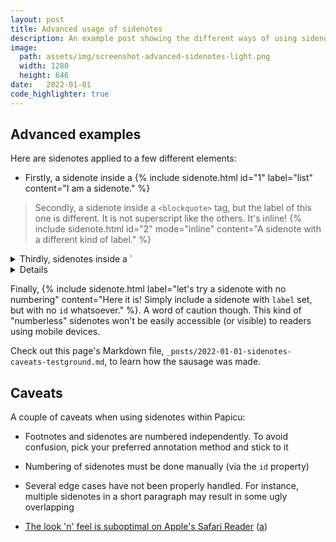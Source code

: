 ```yaml
---
layout: post
title: Advanced usage of sidenotes
description: An example post showing the different ways of using sidenotes within Papicu
image: 
  path: assets/img/screenshot-advanced-sidenotes-light.png
  width: 1280
  height: 646
date:	2022-01-01
code_highlighter: true
---
```


## Advanced examples

Here are sidenotes applied to a few different elements:

- Firstly, a sidenote inside a {% include sidenote.html id="1" label="list" content="I am a sidenote." %}

> Secondly, a sidenote inside a `<blockquote>` tag, but the label of this one is different. It is not superscript like the others. It's inline! {% include sidenote.html id="2" mode="inline" content="A sidenote with a different kind of label." %}

<details class="inline-expander">
<summary markdown="span">
Thirdly, sidenotes inside a `<details>` tag
</summary>
<div>
A sidenote {% include sidenote.html id="3" label="here." content="Sidenotes everywhere." %}

> And the {% include sidenote.html id="4" label="last one." content="Enough." %}
</div>
</details>

Finally, {% include sidenote.html label="let's try a sidenote with no numbering" content="Here it is! Simply include a sidenote with `label` set, but with no `id` whatsoever." %}. A word of caution though. This kind of "numberless" sidenotes won't be easily accessible (or visible) to readers using mobile devices.

Check out this page's Markdown file, `_posts/2022-01-01-sidenotes-caveats-testground.md`, to learn how the sausage was made.

## Caveats

A couple of caveats when using sidenotes within Papicu:

- Footnotes and sidenotes are numbered independently. To avoid confusion, pick your preferred annotation method and stick to it

- Numbering of sidenotes must be done manually (via the `id` property)

- Several edge cases have not been properly handled. For instance, multiple sidenotes in a short paragraph may result in some ugly overlapping

- [The look 'n' feel is suboptimal on Apple's Safari Reader](https://support.apple.com/guide/safari/hide-ads-when-reading-sfri32632/mac) <span class="muted">([a](https://archive.is/zZK5G))</span>